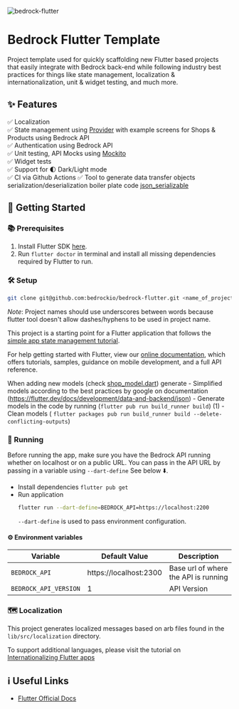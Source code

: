 ![bedrock-flutter](https://user-images.githubusercontent.com/11186948/139514397-a11087ac-7c28-48fc-bc8e-bde27a6ab902.jpg)

# Bedrock Flutter Template

Project template used for quickly scaffolding new Flutter based projects that easily integrate with
Bedrock back-end while following industry best practices for things like state management,
localization & internationalization, unit & widget testing, and much more.

## ✨ Features

✅ Localization  
✅ State management using [Provider](https://pub.dev/packages/provider) with example screens for Shops & Products using Bedrock API  
✅ Authentication using Bedrock API  
✅ Unit testing, API Mocks using [Mockito](https://pub.dev/packages/mockito)  
✅ Widget tests  
✅ Support for 🌓 Dark/Light mode  
✅ CI via Github Actions
✅ Tool to generate data transfer objects serialization/deserialization boiler plate code [json_serializable](https://pub.dev/packages/json_serializable)

## 🏁 Getting Started

### 📚 Prerequisites

1. Install Flutter SDK [here](https://flutter.dev/docs/get-started/install).
2. Run `flutter doctor` in terminal and install all missing dependencies required by Flutter to run.

### 🛠 Setup

```bash
git clone git@github.com:bedrockio/bedrock-flutter.git <name_of_project>
```

_Note_: Project names should use underscores between words because flutter tool doesn't allow
dashes/hyphens to be used in project name.

This project is a starting point for a Flutter application that follows the
[simple app state management
tutorial](https://flutter.dev/docs/development/data-and-backend/state-mgmt/simple).

For help getting started with Flutter, view our
[online documentation](), which offers tutorials,
samples, guidance on mobile development, and a full API reference.

When adding new models (check [shop_model.dart](https://github.com/bedrockio/bedrock-flutter/blob/authentication/lib/src/shops/shop_model.dart)) generate - Simplified models according to the best practices by google on documentation (https://flutter.dev/docs/development/data-and-backend/json) - Generate models in the code by running (`flutter pub run build_runner build`) (1) - Clean models ( `flutter packages pub run build_runner build --delete-conflicting-outputs`)

### 🚀 Running

Before running the app, make sure you have the Bedrock API running whether on localhost or on a public URL. You can pass in the API URL by passing in a variable using `--dart-define` See below ⬇️.

- Install dependencies `flutter pub get`
- Run application
  ```bash
  flutter run --dart-define=BEDROCK_API=https://localhost:2200
  ```
  `--dart-define` is used to pass environment configuration.

#### ⚙️ Environment variables

| Variable              | Default Value          | Description                          |
| --------------------- | ---------------------- | ------------------------------------ |
| `BEDROCK_API`         | https://localhost:2300 | Base url of where the API is running |
| `BEDROCK_API_VERSION` | 1                      | API Version                          |

### 🗺 Localization

This project generates localized messages based on arb files found in
the `lib/src/localization` directory.

To support additional languages, please visit the tutorial on
[Internationalizing Flutter
apps](https://flutter.dev/docs/development/accessibility-and-localization/internationalization)

## ℹ️ Useful Links

- [Flutter Official Docs](https://flutter.dev/docs)
